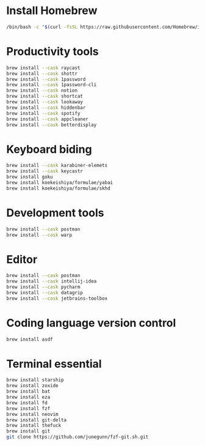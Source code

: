 # Install Homebrew

```zsh
/bin/bash -c "$(curl -fsSL https://raw.githubusercontent.com/Homebrew/install/HEAD/install.sh)"
```

# Productivity tools
```zsh
brew install --cask raycast
brew install --cask shottr
brew install --cask 1password
brew install --cask 1password-cli
brew install --cask notion
brew install --cask shortcat
brew install --cask lookaway
brew install --cask hiddenbar
brew install --cask spotify
brew install --cask appcleaner
brew install --cask betterdisplay
```

# Keyboard biding
```zsh
brew install --cask karabiner-elemets
brew install --cask keycastr
brew install goku
brew install koekeishiya/formulae/yabai
brew install koekeishiya/formulae/skhd
```

# Development tools
```zsh
brew install --cask postman
brew install --cask warp
```

# Editor
```zsh
brew install --cask postman
brew install --cask intellij-idea
brew install --cask pycharm
brew install --cask datagrip
brew install --cask jetbrains-toolbox
```

# Coding language version control
```zsh
brew install asdf
```

# Terminal essential
```zsh
brew install starship
brew install zoxide
brew install bat
brew install eza
brew install fd
brew install fzf
brew install neovim
brew install git-delta
brew install thefuck
brew install git
git clone https://github.com/junegunn/fzf-git.sh.git
```
